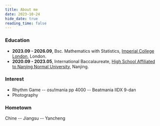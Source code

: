```yaml
---
title: About me
date: 2023-10-24
hide_date: true
reading_time: false
---
```

### Education

- **2023.09 - 2026.09**, Bsc. Mathematics with Statistics, [Imperial College London](https://www.imperial.ac.uk/), London.
- **2020.09 - 2023.05**,  International Baccalaureate, [High School Affiliated to Nanjing Normal University](http://cpho.tss.nsfz.net/(X(1)S(e03rykswzosfyjj33ge3pyua))/Press/Default.aspx), Nanjing.


### Interest

- Rhythm Game -- osu!mania pp 4000 -- Beatmania IIDX 9-dan
- Photography

### Hometown

Chine -- Jiangsu -- Yancheng